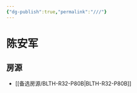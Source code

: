 ```yaml
---
{"dg-publish":true,"permalink":"///"}
---
```



# 陈安军

## 房源

- [[备选房源/BLTH-R32-P80B\|BLTH-R32-P80B]]

